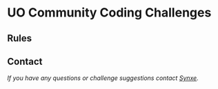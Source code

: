 # UO Community Coding Challenges

## Rules

## Contact

_If you have any questions or challenge suggestions contact [Synxe](https://github.com/callensm)._
